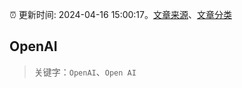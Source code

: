 :alarm_clock: 更新时间: 2024-04-16 15:00:17。[文章来源](/README.md)、[文章分类](/TAGS.md)

## OpenAI


> 关键字：`OpenAI`、`Open AI`



